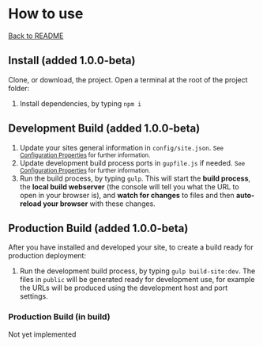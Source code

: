 # How to use

[Back to README](https://github.com/dominicfallows/FP-Static-Site-Generator-with-CMS-Server/)

## <a name="install"></a>Install (added 1.0.0-beta)
Clone, or download, the project. Open a terminal at the root of the project folder:

1. Install dependencies, by typing  `npm i`

## <a name="development-build"></a>Development Build (added 1.0.0-beta)
1. Update your sites general information in `config/site.json`. <small>See [Configuration Properties](https://github.com/dominicfallows/FP-Static-Site-Generator-with-CMS-Server/blob/master/docs/configuration.md#configuration-properties) for further information.</small>
2. Update development build process ports in `gupfile.js` if needed. <small>See [Configuration Properties](https://github.com/dominicfallows/FP-Static-Site-Generator-with-CMS-Server/blob/master/docs/configuration.md#configuration-properties) for further information.</small>
3. Run the build process, by typing `gulp`. This will start the **build process**, the **local build webserver** (the console will tell you what the URL to open in your browser is), and **watch for changes** to files and then **auto-reload your browser** with these changes.

## <a name="production-build"></a>Production Build (added 1.0.0-beta)
After you have installed and developed your site, to create a build ready for production deployment:

1. Run the development build process, by typing `gulp build-site:dev`. The files in `public` will be generated ready for development use, for example the URLs will be produced using the development host and port settings.

### Production Build (in build)
Not yet implemented
